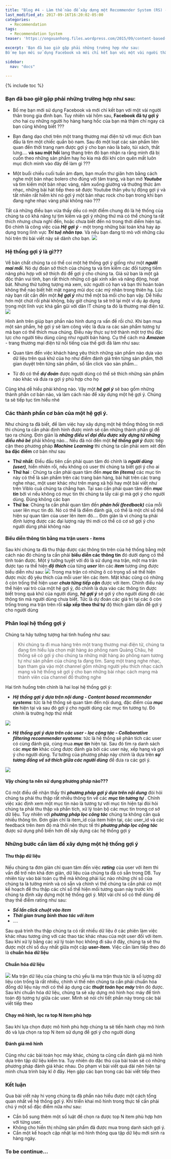 ```yaml
---
title: "Blog #4 - Làm thế nào để xây dựng một Recommender System (RS) - Phần 1"
last_modified_at: 2017-09-16T16:20:02-05:00
categories:
  - Recommendation
tags:
  - Recommendation System
teaser: 'https://ongxuanhong.files.wordpress.com/2015/09/content-based-recommender-systems.png'

excerpt: 'Bạn đã bao giờ gặp phải những trường hợp như sau:
Bố mẹ bạn mới sử dụng Facebook và mới chỉ kết bạn với một vài người thân trong gia đình bạn. Tuy nhiên vài hôm sau, Facebook đã tự gợi ý cho hai cụ những người họ hàng hang hốc của bạn mà thậm chí ngay cả bạn cũng không biết ???'

sidebar:
  nav: "docs"

---
```

{% include toc %}

### Bạn đã bao giờ gặp phải những trường hợp như sau:
*  Bố mẹ bạn mới sử dụng Facebook và mới chỉ kết bạn với một vài người thân trong gia đình bạn. Tuy nhiên vài hôm sau, **Facebook đã tự gợi ý** cho hai cụ những người họ hàng hang hốc của bạn mà thậm chí ngay cả bạn cũng không biết ???

*  Bạn đang dạo chơi trên một trang thương mại điện tử với mục đích ban đầu là tìm một chiếc quần bò nam. Sau đó một loạt các sản phẩm liên quan đến thời trang nam được gợi ý cho bạn nào là balo, túi xách, thắt lưng....  **và sau một hồi** lang thang trên đó bạn nhận ra rằng mình đã bị cuốn theo những sản phẩm hay ho kia mà đôi khi còn quên mất luôn mục đích mình vào đây để làm gì ???

*  Một buổi chiều cuối tuần ảm đạm, bạn muốn thư giãn hơn bằng cách nghe một bản nhạc bolero cho đúng với tâm trạng, và bạn mở ***Youtube*** và tìm kiếm một bản nhạc vàng, nằm xuống giường và thưởng thức âm nhạc, những bài hát tiếp theo sẽ được Youtube thân yêu tự động gợi ý và tất nhiên rất hiểm khi nó gợi ý một bản nhạc rock cho bạn trong khi bạn đang nghe nhạc vàng phải không nào ???

Tất cả những điều bạn vừa thấy dều có một điểm chung đó là hệ thống của chúng ta có khả năng tự tìm kiếm và gợi ý những thứ mà có thể chúng ta rất thích nhưng chưa nghĩ đến, hoặc chưa biết đến nó trong thời diểm hiện tại. Đó chính là công việc của ***Hệ gợi ý*** - một trong những bài toán khá hay áp dụng trong lĩnh vực ***Trí tuệ nhân tạo***. Và nếu bạn đang tò mò với những câu hỏi trên thì bài viết này sẽ dành cho bạn.
![](https://cdn-images-1.medium.com/max/800/0*xEgfROQztUXVbXto.jpg)

### Hệ thống gợi ý là gì???
Về bản chất chúng ta có thể coi một hệ thống gợi ý giống như một ***người mai mối***. Nó dự đoán sở thích của chúng ta và tìm kiếm các đối tượng tiềm năng phù hợp với sở thích đó để gợi ý cho chúng ta. Giả sử bạn là một gã độc thân vui tính, bạn rất thích những cô gái xinh xắn và năng động, hoạt bát. Nhưng thử tưởng tượng mà xem, sức người có hạn và bạn thì hoàn toàn không thể nào biết hết mặt ngang mũi dọc các mỹ nhân trong thiên hạ. Lúc này bạn rất cần đến một ***hệ gợi ý*** như thể một bà mối cho bạn vậy. Dễ hiểu hơn một chút rồi phải không, bây giờ chúng ta sẽ trở lại một ví dụ áp dụng trong một lĩnh vực khá gần gũi với dân IT chúng ta đó là thương mại điện tử. 
![](https://ongxuanhong.files.wordpress.com/2015/09/content-based-recommender-systems.png)

Hình ảnh trên giúp bạn phần nào hình dung ra vấn đề rồi chứ. Khi bạn mua một sản phẩm, hệ gợi ý sẽ làm công việc là đưa ra các sản phẩm tương tự mà bạn có thể thích mua chúng. Điều này thực sự trở thành một trợ thủ đặc lực cho người tiêu dùng cũng như người bán hàng. Cụ thể cách mà ***Amazon*** - trang thương mại điện tử nổi tiếng của thế giới đã làm  như sau:
*  Quan tâm đến việc khách hàng yêu thích những sản phẩm nào dựa vào dữ liệu trên quá khứ của họ như điểm đánh giá trên từng sản phẩm, thời gian duyệt trên từng sản phẩm, số lần click vào sản phẩm...

*   Từ đó có thể ***dự đoán*** được người dùng có thể sẽ thích những sản phẩm nào khác và đưa ra gợi ý phù hợp cho họ

Cũng khá dễ hiểu phải không nào. Vậy một ***hệ gợi ý*** sẽ bao gồm những thành phần cơ bản nào, và làm cách nào để xây dựng một hệ gợi ý. Chúng ta sẽ tiếp tục tìm hiểu nhé

### Các thành phần cơ bản của một hệ gợi ý.
Như chúng ta đã biết, để làm việc hay xây dựng một hệ thống thông tin mới thì chúng ta cần phải định hình được mình sẽ cần những thành phần gì để tạo ra chúng. Đơn giản là ***những điều vĩ đại đều được xây dựng từ những điều nhỏ bé*** phải không nào... Nếu đã nói đến một ***hệ thống gợi ý*** được tiếp cận theo phương pháp ***Machine Learning*** thì chúng ta cần phải xem xét đến **ba đặc điểm** cơ bản như sau
*  **Thứ nhất**: Điều đầu tiên cần phải quan tâm đó chính là ***người dùng (user)***, hiển nhiên rồi, nếu không có user thì chúng ta biết gợi ý cho ai
*  **Thứ hai** : Chúng ta cần phải quan tâm đến ***mục tin (items)*** các mục tin này có thể là sản phẩm trên các trang bán hàng, bài hát trên các trang nghe nhạc, một user khác như trên mạng xã hội hay một bài viết như trên Viblo cuả chúng ta chẳng hạn. Tại sao cần phải quan tâm đến ***mục tin*** bởi vì nếu không có mục tin thì chúng ta lấy cái gì mà gợi ý cho người dùng. Đúng không các bạn
*  **Thứ ba**: Chúng ta cần phải quan tâm đến ***phản hồi (feedback)*** của mỗi user lên mục tin đó. Nó có thể là điểm đánh giá, có thể là một chỉ số thể hiện sự quan tâm của user lên item đó.... Đơn giản là vì chúng ta phải định lượng được các đại lượng này thì mới có thể có cơ sở gợi ý cho người dùng phải không nào

#### Biểu diễn thông tin bằng ma trận users - items

Sau khi chúng ta đã thu thập được các thông tin trên của hệ thống bằng một cách nào đó chúng ta cần phải **biểu diễn các thông tin** đó dưới dạng có thể tính toán được. Một ý tưởng tuyệt vời đó là sử dụng ma trận, một ma trân được tạo ra thể hiện ***độ thích*** của từng ***user*** lên các ***item*** tương ứng được biểu diễn như sau:
![](https://viblo.asia/uploads/614d81e2-ae82-4a31-8405-7df975f7464b.png)
Trong ma trận có những ô có trọng số sẽ thể hiện được mức độ yêu thích của mỗi user lên các item. Mặt khác cũng có những ô còn trống thể hiện user ***chưa từng tiếp cận*** được với item. Chính điều này thể hiện vai trò của một hệ gợi ý, đó chính là dựa vào các thông tin được biết trong quá khứ của người dùng, ***hệ gợi ý*** sẽ gợi ý cho người dùng đó các thông tin mà người dùng chưa biết. Tức là dự đoán các giá trị tại các ô còn trống trong ma trận trên rồi **sắp xếp theo thứ tự** độ thích giảm dần để gợi ý cho người dùng

### Phân loại hệ thống gợi ý
Chúng ta hãy tưởng tượng hai tình huống như sau: 
> Khi chúng ta đi mua hàng trên một trang thương mại điện tử, chúng ta đang tìm hiểu lựa chọn mặt hàng áo phông nam Quảng Châu, hệ thống sẽ có gợi ý cho chúng ta những mặt hàng áo phông nam tương tự như sản phẩm của chúng ta đang tìm. Sang một trang nghe nhạc, bạn tham gia vào một channel gồm những người yêu thích nhạc cách mạng và hệ thống sẽ gợi ý cho bạn những bài nhạc cách mạng mà thành viên của channel đố thường nghe

Hai tình huống trên chính là hai loại hệ thống gợi ý:
* ***Hệ thống gợi ý dựa trên nội dung - Content based recommender systems***: tức là hệ thống sẽ quan tâm đến nội dung, đặc điểm của ***mục tin*** hiện tại và sau đó gợi ý cho người dùng các mục tin tương tự. Đó chính là trường hợp thứ nhất

![](https://qph.ec.quoracdn.net/main-qimg-30a821b18b0e530a08029aaf972a2636)
*  ***Hệ thống gợi ý dựa trên các user - lọc cộng tác - Collaborative filtering recommender systems***: tức là hệ thống sẽ phân tích các user có cùng đánh giá, cùng mua ***mục tin*** hiện tại. Sau đó tìm ra danh sách các ***mục tin*** khác cũng được đánh gía bởi các user này, xếp hạng và gợi ý cho người dùng. Tư tưởng của phương pháp này chính là dựa trên ***sự tương đồng về sở thích giữa các người dùng*** để đưa ra các gợi ý. 

![](http://4.bp.blogspot.com/-06YIrYjJ1m4/TmBnFznqoxI/AAAAAAAAAks/HD2vhDWetdg/s1600/P1.png)
#### Vậy chúng ta nên sử dụng phương pháp nào???
Có một điều dễ nhận thấy thì ***phương pháp gợi ý dựa trên nội dung*** đòi hỏi chúng ta phải thu thập rất nhiều thông tin về các ***mục tin tương tự*** . Chính việc xác định xem một mục tin nào là tương tự với mục tin hiện tại đòi hỏi chúng ta phải thu thập và phần tích, xử lý toàn bộ các mục tin trong cơ sở dữ liệu. Tuy nhiên với ***phương pháp lọc công tác*** chúng ta không cần quá nhiều thông tin. Đơn giản chỉ là item_id của item hiện tại, các user_id và các feedback trên item đó mà thôi nên thực tế thì ***phương pháp lọc cộng tác*** được sử dụng phổ biến hơn để xây dựng các hệ thống gợi ý

### Những bước cần làm để xây dựng một hệ thống gợi ý

#### Thu thập dữ liệu
Nếu chúng ta đơn giản chỉ quan tâm đến việc ***rating*** của user với item thì vấn đề trở nên khá đơn giản, dữ liệu của chúng ta đã có sẵn trong DB. Tuy nhiên tùy vào bài toán cụ thể mà không phải lúc nào những chỉ số của chúng ta là tường mình và có sẵn và chính vì thế chúng ta cần phải có một kế hoạch để thu thập các chỉ số thể hiện mối tương quan này trước khi chúng ta định xây dựng một hệ thống gợi ý. Một vài chỉ số có thể dùng để thay thế điểm rating như sau:
* ***Số lần click chuột vào item***
* ***Thời gian trung bình thao tác với item***
* ....

Sau quá trình thu thập chúng ta có rất nhiều dữ liệu ở các phiên làm việc khác nhau tương ứng với các thao tác khác nhau của một user đối với item. Sau khi xử lý bằng các xử lý toàn học không đi sâu ở đây, chúng ta sẽ thu được một chỉ số duy nhất giữa một cặp **user-item**. Việc cần làm tiếp theo đó là **chuẩn hóa dữ liệu**

#### Chuẩn hóa dữ liệu
![](https://ongxuanhong.files.wordpress.com/2015/09/data-normalization.png)
Ma trận dữ liệu của chúng ta chủ yếu là ma trận thưa tức là số lượng dữ liệu còn trống là rất nhiều, chính vì thế nên chúng ta cần phải chuẩn hóa đống dữ liệu này mới có thể áp dụng các ***thuật toán học máy*** trên đó được.  Sau khi chuẩn hóa dữ liệu, chúng ta sẽ xây dựng mô hình học máy để tính toán độ tương tự giữa các user. Mình sẽ nói chi tiết phần này trong các bài viết tiếp theo
#### Chạy mô hình, lọc ra top N item phù hợp
Sau khi lựa chọn được mô hình phù hợp chúng ta sẽ tiến hành chạy mô hình đó và lựa chọn ra top N item sử dụng để gợi ý cho người dùng
#### Đánh giá mô hình
Cũng như các bài toán học máy khác, chúng ta cũng cần đánh giá mô hình dựa trên tập dữ liệu kiểm tra. Tuy nhiên do đặc thù của bài toán sẽ có những phương pháp đánh giá khác nhau. Do phạm vi bài viết quá dài nên hiện tại mình chưa trình bày kĩ ở đây. Hẹn gặp các bạn trong các bài viết tiếp theo
### Kết luận
Qua bài viết này hi vọng chúng ta đã phần nào hiểu được một cách tổng quan nhất về hệ thống gợi ý. Khi triển khai mô hình trong thực tế cần phải chú ý một số đặc điểm nữa như sau:
* Cần bổ sung thêm một số luật để chọn ra được top N item phù hợp hơn với từng user.
* Không cho hiển thị những sản phẩm đã được mua trong danh sách gợi ý.
* Cần một kế hoạch cập nhật lại mô hình thông qua tập dữ liệu mới sinh ra hàng ngày.
### To be continue...


